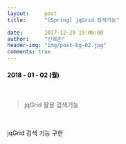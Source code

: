```yaml
---
layout:     post
title:      "[Spring] jqGrid 검색기능"

date:       2017-12-29 19:00:00
author:     "신희준"
header-img: "img/post-bg-02.jpg"
comments: true
---
```


<head>
 <meta property="og:type" content="website">
 <meta property="og:title" content="jqGrid 활용 검색기능">
 <meta property="og:description" content="jqGrid 활용 검색기능">
 <meta property="og:url" content="http://shj7242.github.io/2018/01/02/jQuery11/">

 <meta name="twitter:card" content="summary">
  <meta name="twitter:title" content="jqGrid 활용 검색기능">
  <meta name="twitter:description" content="jqGrid 활용 검색기능">
  <meta name="FACEBOOK:domain" content="http://shj7242.github.io/2018/01/02/jQuery11/">
  <meta name="facebook:card" content="summary">
   <meta name="facebook:title" content="jqGrid 활용 검색기능">
   <meta name="facebook:description" content="jqGrid 활용 검색기능">
   <meta name="facebook:domain" content="http://shj7242.github.io/2018/01/02/jQuery11/">


 </head>


<H4 style ="font-weight:bold; color : black">2018 - 01 - 02 (월)</H4>

<br>

> jqGrid 활용 검색기능

<br>

jqGrid 검색 기능 구현
